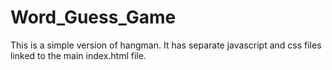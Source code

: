 # Word_Guess_Game
This is a simple version of hangman. It has separate javascript and css files linked to the main index.html file. 
